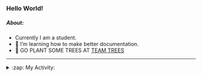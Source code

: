 ### Hello World!

##### About:
- Currently I am a student.
- 🌱 I’m learning how to make better documentation.
- 🌱 GO PLANT SOME TREES AT [TEAM TREES](https://teamtrees.org/)

---
<details>
  <summary>:zap: My Activity:</summary>
  
<!--START_SECTION:waka-->
![Code Time](http://img.shields.io/badge/Code%20Time-1%2C135%20hrs%2037%20mins-blue)

**I'm a Night 🦉** 

```text
🌞 Morning                1322 commits        ██░░░░░░░░░░░░░░░░░░░░░░░   08.95 % 
🌆 Daytime                5288 commits        █████████░░░░░░░░░░░░░░░░   35.81 % 
🌃 Evening                4269 commits        ███████░░░░░░░░░░░░░░░░░░   28.91 % 
🌙 Night                  3887 commits        ███████░░░░░░░░░░░░░░░░░░   26.32 % 
```
📅 **I'm Most Productive on Wednesday** 

```text
Monday                   2244 commits        ████░░░░░░░░░░░░░░░░░░░░░   15.20 % 
Tuesday                  1896 commits        ███░░░░░░░░░░░░░░░░░░░░░░   12.84 % 
Wednesday                3420 commits        ██████░░░░░░░░░░░░░░░░░░░   23.16 % 
Thursday                 1815 commits        ███░░░░░░░░░░░░░░░░░░░░░░   12.29 % 
Friday                   1429 commits        ██░░░░░░░░░░░░░░░░░░░░░░░   09.68 % 
Saturday                 1323 commits        ██░░░░░░░░░░░░░░░░░░░░░░░   08.96 % 
Sunday                   2639 commits        ████░░░░░░░░░░░░░░░░░░░░░   17.87 % 
```


📊 **This Week I Spent My Time On** 

```text
🔥 Editors: 
VS Code                  2 hrs 41 mins       █████████████████████████   100.00 % 

🐱‍💻 Projects: 
praise                   1 hr 21 mins        █████████████░░░░░░░░░░░░   50.59 % 
gfg-frontend             1 hr 19 mins        ████████████░░░░░░░░░░░░░   49.41 % 
```


 Last Updated on 15/06/2023 05:07:35 UTC
<!--END_SECTION:waka-->
</details>
